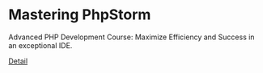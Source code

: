 # Mastering PhpStorm

Advanced PHP Development Course: Maximize Efficiency and Success in an exceptional IDE. 

[Detail](https://eduitfree.com/courses/mastering-phpstorm)